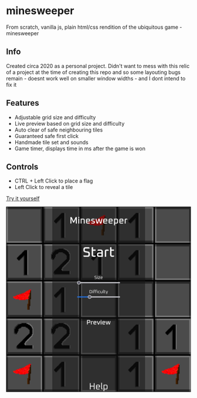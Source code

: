 # minesweeper
From scratch, vanilla js, plain html/css rendition of the ubiquitous game - minesweeper

## Info
Created circa 2020 as a personal project.
Didn't want to mess with this relic of a project at the time of creating this repo and so some layouting bugs remain - doesnt work well on smaller window widths - and I dont intend to fix it

## Features
- Adjustable grid size and difficulty
- Live preview based on grid size and difficulty
- Auto clear of safe neighbouring tiles
- Guaranteed safe first click
- Handmade tile set and sounds
- Game timer, displays time in ms after the game is won

## Controls
- CTRL + Left Click to place a flag
- Left Click to reveal a tile

[Try it yourself](https://matejmanczal.github.io/minesweeper/)

![app preview](/preview.png)
